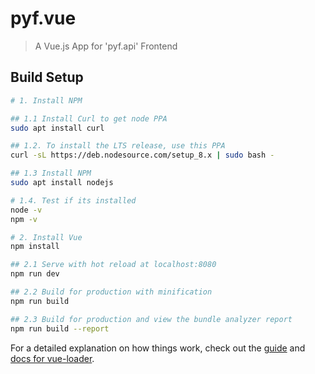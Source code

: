 # pyf.vue

> A Vue.js App for 'pyf.api' Frontend

## Build Setup

``` bash
# 1. Install NPM

## 1.1 Install Curl to get node PPA
sudo apt install curl

## 1.2. To install the LTS release, use this PPA
curl -sL https://deb.nodesource.com/setup_8.x | sudo bash -

## 1.3 Install NPM
sudo apt install nodejs

# 1.4. Test if its installed
node -v
npm -v

# 2. Install Vue
npm install

## 2.1 Serve with hot reload at localhost:8080
npm run dev

## 2.2 Build for production with minification
npm run build

## 2.3 Build for production and view the bundle analyzer report
npm run build --report
```

For a detailed explanation on how things work, check out the [guide](http://vuejs-templates.github.io/webpack/) and [docs for vue-loader](http://vuejs.github.io/vue-loader).
